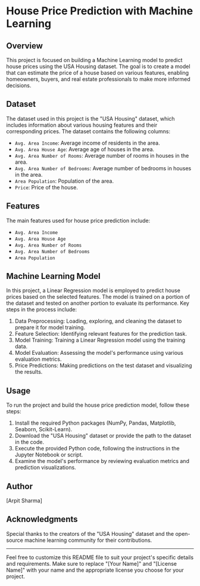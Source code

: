 # House Price Prediction with Machine Learning

## Overview

This project is focused on building a Machine Learning model to predict house prices using the USA Housing dataset. The goal is to create a model that can estimate the price of a house based on various features, enabling homeowners, buyers, and real estate professionals to make more informed decisions.

## Dataset

The dataset used in this project is the "USA Housing" dataset, which includes information about various housing features and their corresponding prices. The dataset contains the following columns:

- `Avg. Area Income`: Average income of residents in the area.
- `Avg. Area House Age`: Average age of houses in the area.
- `Avg. Area Number of Rooms`: Average number of rooms in houses in the area.
- `Avg. Area Number of Bedrooms`: Average number of bedrooms in houses in the area.
- `Area Population`: Population of the area.
- `Price`: Price of the house.

## Features

The main features used for house price prediction include:

- `Avg. Area Income`
- `Avg. Area House Age`
- `Avg. Area Number of Rooms`
- `Avg. Area Number of Bedrooms`
- `Area Population`

## Machine Learning Model

In this project, a Linear Regression model is employed to predict house prices based on the selected features. The model is trained on a portion of the dataset and tested on another portion to evaluate its performance. Key steps in the process include:

1. Data Preprocessing: Loading, exploring, and cleaning the dataset to prepare it for model training.
2. Feature Selection: Identifying relevant features for the prediction task.
3. Model Training: Training a Linear Regression model using the training data.
4. Model Evaluation: Assessing the model's performance using various evaluation metrics.
5. Price Predictions: Making predictions on the test dataset and visualizing the results.

## Usage

To run the project and build the house price prediction model, follow these steps:

1. Install the required Python packages (NumPy, Pandas, Matplotlib, Seaborn, Scikit-Learn).
2. Download the "USA Housing" dataset or provide the path to the dataset in the code.
3. Execute the provided Python code, following the instructions in the Jupyter Notebook or script.
4. Examine the model's performance by reviewing evaluation metrics and prediction visualizations.

## Author

[Arpit Sharma]

## Acknowledgments

Special thanks to the creators of the "USA Housing" dataset and the open-source machine learning community for their contributions.

---

Feel free to customize this README file to suit your project's specific details and requirements. Make sure to replace "[Your Name]" and "[License Name]" with your name and the appropriate license you choose for your project.
